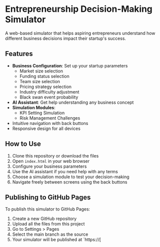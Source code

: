# Entrepreneurship Decision-Making Simulator

A web-based simulator that helps aspiring entrepreneurs understand how different business decisions impact their startup's success.

## Features

- **Business Configuration**: Set up your startup parameters
  - Market size selection
  - Funding status selection
  - Team size selection
  - Pricing strategy selection
  - Industry difficulty adjustment
  - Black swan event probability
- **AI Assistant**: Get help understanding any business concept
- **Simulation Modules**:
  - KPI Setting Simulation
  - Risk Management Challenges
- Intuitive navigation with back buttons
- Responsive design for all devices

## How to Use

1. Clone this repository or download the files
2. Open `index.html` in your web browser
3. Configure your business parameters
4. Use the AI assistant if you need help with any terms
5. Choose a simulation module to test your decision-making
6. Navigate freely between screens using the back buttons

## Publishing to GitHub Pages

To publish this simulator to GitHub Pages:

1. Create a new GitHub repository
2. Upload all the files from this project
3. Go to Settings > Pages
4. Select the main branch as the source
5. Your simulator will be published at `https://[
